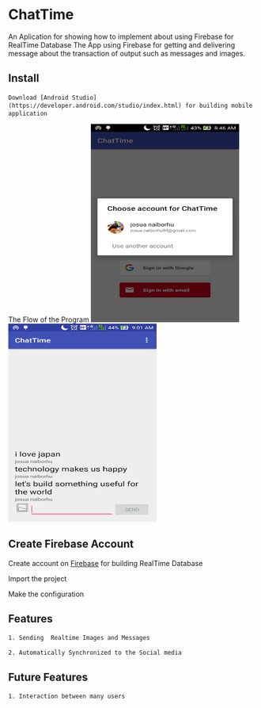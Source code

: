 # ChatTime
An Aplication for showing how to implement about using Firebase for RealTime Database
The App using Firebase for getting and delivering message about the transaction of output such as messages and images.

## Install
```
Download [Android Studio](https://developer.android.com/studio/index.html) for building mobile application
```
The Flow of the Program
<img width="300"  height=400 src="chattime.png">
<img width="300"  height=400 src="firebasechat.png">

## Create Firebase Account

Create account on [Firebase](https://firebase.google.com/) for building RealTime Database

Import the project

Make the configuration

## Features
```
1. Sending  Realtime Images and Messages
```
```
2. Automatically Synchronized to the Social media
```

## Future Features
```
1. Interaction between many users
```
